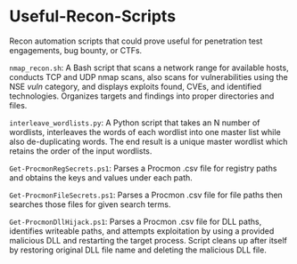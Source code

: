 # Useful-Recon-Scripts
Recon automation scripts that could prove useful for penetration test engagements, bug bounty, or CTFs.

`nmap_recon.sh`: A Bash script that scans a network range for available hosts, conducts TCP and UDP nmap scans, also scans for vulnerabilities using the NSE <i>vuln</i> category, and displays exploits found, CVEs, and identified technologies. Organizes targets and findings into proper directories and files.

`interleave_wordlists.py`: A Python script that takes an N number of wordlists, interleaves the words of each wordlist into one master list while also de-duplicating words. The end result is a unique master wordlist which retains the order of the input wordlists.

`Get-ProcmonRegSecrets.ps1`: Parses a Procmon .csv file for registry paths and obtains the keys and values under each path.

`Get-ProcmonFileSecrets.ps1`: Parses a Procmon .csv file for file paths then searches those files for given search terms.

`Get-ProcmonDllHijack.ps1`: Parses a Procmon .csv file for DLL paths, identifies writeable paths, and attempts exploitation by using a provided malicious DLL and restarting the target process. Script cleans up after itself by restoring original DLL file name and deleting the malicious DLL file.
